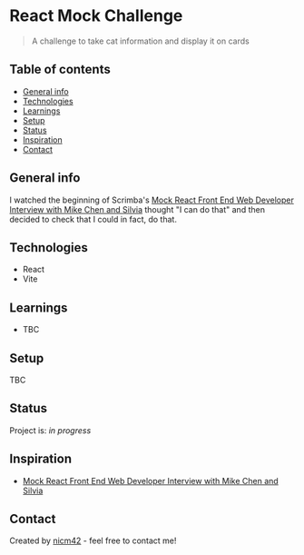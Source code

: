 # React Mock Challenge

> A challenge to take cat information and display it on cards

## Table of contents

- [General info](#general-info)
- [Technologies](#technologies)
- [Learnings](#learnings)
- [Setup](#setup)
- [Status](#status)
- [Inspiration](#inspiration)
- [Contact](#contact)

## General info

I watched the beginning of Scrimba's [Mock React Front End Web Developer Interview with Mike Chen and Silvia](https://www.youtube.com/watch?v=j7CG7awlrQA&list=WL&index=3&t=391s) thought "I can do that" and then decided to check that I could in fact, do that.

## Technologies

- React
- Vite

## Learnings

- TBC

## Setup

TBC

## Status

Project is: _in progress_

## Inspiration

- [Mock React Front End Web Developer Interview with Mike Chen and Silvia](https://www.youtube.com/watch?v=j7CG7awlrQA&list=WL&index=3&t=391s)

## Contact

Created by [nicm42](https://twitter.com/nicm4242/) - feel free to contact me!
